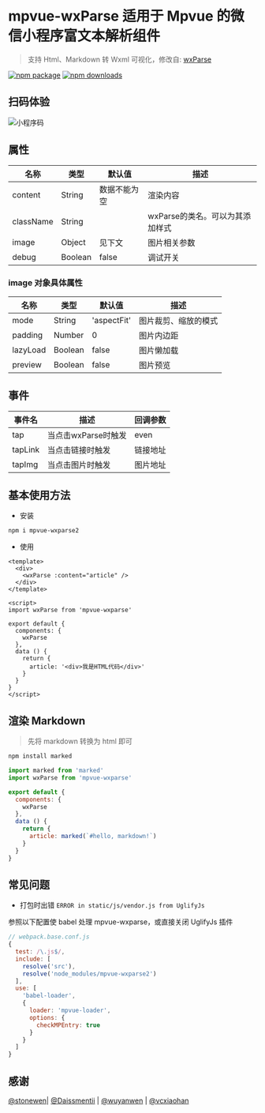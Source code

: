 # mpvue-wxParse 适用于 Mpvue 的微信小程序富文本解析组件

> 支持 Html、Markdown 转 Wxml 可视化，修改自: [wxParse](https://github.com/icindy/wxParse)

[![npm package](https://img.shields.io/npm/v/mpvue-wxparse.svg)](https://npmjs.org/package/mpvue-wxparse)
[![npm downloads](http://img.shields.io/npm/dm/mpvue-wxparse.svg)](https://npmjs.org/package/mpvue-wxparse)


## 扫码体验
![小程序码](./static/qrcode.jpg)


## 属性

| 名称              | 类型           | 默认值        | 描述           |
| -----------------|--------------- | ------------- | ------------- |
| content          | String         | 数据不能为空   | 渲染内容       |
| className        | String         |              | wxParse的类名。可以为其添加样式       |
| image            | Object         | 见下文        | 图片相关参数   |
| debug            | Boolean        | false         | 调试开关       |

### image 对象具体属性

| 名称              | 类型           | 默认值        | 描述                |
| -----------------|--------------- | ------------- | ------------------ |
| mode             | String         | 'aspectFit'   | 图片裁剪、缩放的模式 |
| padding          | Number         | 0             | 图片内边距          |
| lazyLoad         | Boolean        | false         | 图片懒加载          |
| preview          | Boolean        | false         | 图片预览            |

## 事件

| 事件名            | 描述               |回调参数       |
| -----------------|------------------ |--------------|
| tap              | 当点击wxParse时触发 | even         |
| tapLink          | 当点击链接时触发     | 链接地址      |
| tapImg           | 当点击图片时触发     | 图片地址      |

## 基本使用方法

* 安装

``` bash
npm i mpvue-wxparse2
```

* 使用

``` vue
<template>
  <div>
    <wxParse :content="article" />
  </div>
</template>

<script>
import wxParse from 'mpvue-wxparse'

export default {
  components: {
    wxParse
  },
  data () {
    return {
      article: '<div>我是HTML代码</div>'
    }
  }
}
</script>
```


## 渲染 Markdown

> 先将 markdown 转换为 html 即可

``` bash
npm install marked
```

``` js
import marked from 'marked'
import wxParse from 'mpvue-wxparse'

export default {
  components: {
    wxParse
  },
  data () {
    return {
      article: marked(`#hello, markdown!`)
    }
  }
}
```


## 常见问题

* 打包时出错 `ERROR in static/js/vendor.js from UglifyJs`

参照以下配置使 babel 处理 mpvue-wxparse，或直接关闭 UglifyJs 插件

``` js
// webpack.base.conf.js
{
  test: /\.js$/,
  include: [
    resolve('src'),
    resolve('node_modules/mpvue-wxparse2')
  ],
  use: [
    'babel-loader',
    {
      loader: 'mpvue-loader',
      options: {
        checkMPEntry: true
      }
    }
  ]
}
```


## 感谢

[@stonewen](https://github.com/stonewen)| [@Daissmentii](https://github.com/Daissmentii)        | [@wuyanwen](https://github.com/wuyanwen)           | [@vcxiaohan](https://github.com/vcxiaohan)
